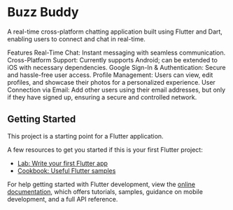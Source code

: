 # Buzz Buddy

A real-time cross-platform chatting application built using Flutter and Dart, enabling users to connect and chat in real-time.

Features
Real-Time Chat: Instant messaging with seamless communication.
Cross-Platform Support: Currently supports Android; can be extended to iOS with necessary dependencies.
Google Sign-In & Authentication: Secure and hassle-free user access.
Profile Management: Users can view, edit profiles, and showcase their photos for a personalized experience.
User Connection via Email: Add other users using their email addresses, but only if they have signed up, ensuring a secure and controlled network.

## Getting Started

This project is a starting point for a Flutter application.

A few resources to get you started if this is your first Flutter project:

- [Lab: Write your first Flutter app](https://docs.flutter.dev/get-started/codelab)
- [Cookbook: Useful Flutter samples](https://docs.flutter.dev/cookbook)

For help getting started with Flutter development, view the
[online documentation](https://docs.flutter.dev/), which offers tutorials,
samples, guidance on mobile development, and a full API reference.
